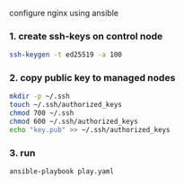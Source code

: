 configure nginx using ansible

### 1. create ssh-keys on control node
 ``` bash
ssh-keygen -t ed25519 -a 100
```

### 2. copy public key to managed nodes
 ``` bash
mkdir -p ~/.ssh
touch ~/.ssh/authorized_keys
chmod 700 ~/.ssh
chmod 600 ~/.ssh/authorized_keys
echo "key.pub" >> ~/.ssh/authorized_keys
```

### 3. run
 ``` bash
ansible-playbook play.yaml
 ``` 
